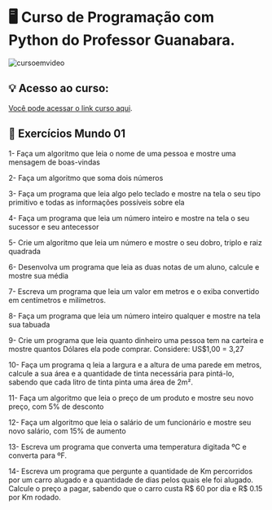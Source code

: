 # 🖥 Curso de Programação com Python do Professor Guanabara.

![cursoemvideo](https://user-images.githubusercontent.com/107266212/206633987-f0e3f004-8b2a-45cc-9f6f-4ffed45585ce.jpg)

## 💡 Acesso ao curso:
[Você pode acessar o link curso aqui](https://www.cursoemvideo.com/cursos/).

## 📌 Exercícios Mundo 01 


1- Faça um algoritmo que leia o nome de uma pessoa e mostre uma mensagem de boas-vindas

2- Faça um algoritmo que soma dois números

3- Faça um programa que leia algo pelo teclado e mostre na tela o seu tipo primitivo e todas as informações possíveis sobre ela

4- Faça um programa que leia um número inteiro e mostre na tela o seu sucessor e seu antecessor

5- Crie um algoritmo que leia um número e mostre o seu dobro, triplo e raiz quadrada

6- Desenvolva um programa que leia as duas notas de um aluno, calcule e mostre sua média

7- Escreva um programa que leia um valor em metros e o exiba convertido em centímetros e milímetros.

8- Faça um programa que leia um número inteiro qualquer e mostre na tela sua tabuada

9- Crie um programa que leia quanto dinheiro uma pessoa tem na carteira e mostre quantos Dólares ela pode comprar.  Considere: US$1,00 = 3,27

10- Faça um programa q leia a largura e a altura de uma parede em metros, calcule a sua área e a quantidade de tinta necessária para pintá-lo, sabendo que cada litro de tinta pinta uma área de 2m².

11- Faça um algoritmo que leia o preço de um produto e mostre seu novo preço, com 5% de desconto

12- Faça um algoritmo que leia o salário de um funcionário e mostre seu novo salário, com 15% de aumento

13- Escreva um programa que converta uma temperatura digitada ºC e converta para ºF.

14- Escreva um programa que pergunte a quantidade de Km percorridos por um carro alugado e a quantidade de dias pelos quais ele foi alugado. Calcule o preço a pagar, sabendo que o carro custa R$ 60 por dia e R$ 0.15 por Km rodado.
